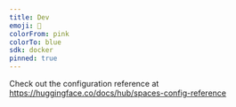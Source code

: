 ```yaml
---
title: Dev
emoji: 🦀
colorFrom: pink
colorTo: blue
sdk: docker
pinned: true
---
```


Check out the configuration reference at https://huggingface.co/docs/hub/spaces-config-reference
